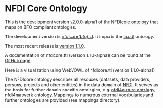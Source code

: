 # NFDI Core Ontology

This is the development version v2.0.0-alpha1 of the NFDIcore ontology that maps on BFO compliant ontologies.

The development version is [nfdicore(bfo).ttl](https://github.com/ISE-FIZKarlsruhe/nfdicore/blob/main/nfdicore(bfo).ttl). It imports the [iao.ttl](https://github.com/ISE-FIZKarlsruhe/nfdicore/blob/main/iao.ttl) ontology.

The most recent release is [version 1.1.0](https://github.com/ISE-FIZKarlsruhe/nfdicore/tree/v1.1.0).

A documentation of nfdicore.ttl (version 1.1.0-alpha1) can be found at the [GitHub page](https://ise-fizkarlsruhe.github.io/nfdicore/).

Here is [a visualization using WebVOWL](https://service.tib.eu/webvowl/#iri=https://raw.githubusercontent.com/ISE-FIZKarlsruhe/nfdicore/main/nfdicore.ttl) of nfdicore.ttl (version 1.1.0-alpha1)


The NFDIcore ontology describes all resouces (datasets, data providers, persons, projects and other entities) in the data domain of [NFDI](https://www.nfdi.de/). It serves as the basis for further domain specific ontologies, e.g. [nfdi4culture ontology](https://github.com/ISE-FIZKarlsruhe/nfdi4culture-ontology), nfdi4matwerk ontology. Mappings to numerous external vocabularies and further ontologies are provided (see mappings directory).

